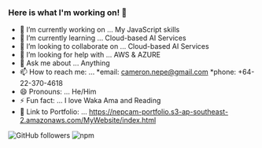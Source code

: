 ### Here is what I'm working on! 👋 

- 🔭 I’m currently working on ... My JavaScript skills
- 🌱 I’m currently learning ... Cloud-based AI Services
- 👯 I’m looking to collaborate on ... Cloud-based AI Services
- 🤔 I’m looking for help with ... AWS & AZURE
- 💬 Ask me about ... Anything
- 📫 How to reach me: ... *email: cameron.nepe@gmail.com *phone: +64-22-370-4618
- 😄 Pronouns: ... He/Him
- ⚡ Fun fact: ... I love Waka Ama and Reading
- :briefcase: Link to Portfolio: ... https://nepcam-portfolio.s3-ap-southeast-2.amazonaws.com/MyWebsite/index.html 

![GitHub followers](https://img.shields.io/github/followers/Nepcam?style=social) ![npm](https://img.shields.io/npm/v/npm)
